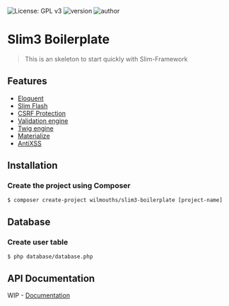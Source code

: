 ![License: GPL v3](https://img.shields.io/badge/License-MIT-blue.svg)
![version](https://img.shields.io/badge/version-1.0.0-blue.svg?cacheSeconds=2592000)
![author](https://img.shields.io/badge/author-wilmouths-informational.svg)

# Slim3 Boilerplate

> This is an skeleton to start quickly with Slim-Framework

## Features
- [Eloquent](https://github.com/illuminate/database)
- [Slim Flash](https://github.com/slimphp/Slim-Flash)
- [CSRF Protection](https://github.com/slimphp/Slim-Csrf)
- [Validation engine](https://github.com/Respect/Validation)
- [Twig engine](https://github.com/slimphp/Twig-View)
- [Materialize](http://materializecss.com/)
- [AntiXSS](https://github.com/voku/anti-xss)

## Installation
### Create the project using Composer
```
$ composer create-project wilmouths/slim3-boilerplate [project-name]
```

## Database
### Create user table
```
$ php database/database.php
```

## API Documentation
WIP - [Documentation](https://wilmouths.github.io/slim3-boilerplate/)
